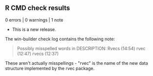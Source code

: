 ## R CMD check results

0 errors | 0 warnings | 1 note

* This is a new release.

The win-builder check log contains the following note:

> Possibly misspelled words in DESCRIPTION:
>   Rvecs (14:54)
>   rvec (12:47)
>   rvecs (12:37)

These aren't actually misspellings - "rvec" is the name of the new data structure implemented by the rvec package.

